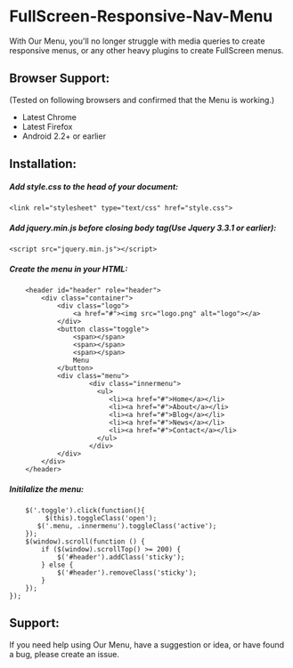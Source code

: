 # FullScreen-Responsive-Nav-Menu
With Our Menu, you'll no longer struggle with media queries to create responsive menus, or any other heavy plugins to create FullScreen menus.
## Browser Support:
(Tested on following browsers and confirmed that the Menu is working.)
* Latest Chrome
* Latest Firefox
* Android 2.2+ or earlier
## Installation:

##### Add style.css to the head of your document:
```
<link rel="stylesheet" type="text/css" href="style.css"> 
```

##### Add jquery.min.js before closing body tag(Use Jquery 3.3.1 or earlier):
```
<script src="jquery.min.js"></script>
```

##### Create the menu in your HTML:
```
	<header id="header" role="header">
		<div class="container">
			<div class="logo">
				<a href="#"><img src="logo.png" alt="logo"></a>
			</div>
			<button class="toggle">
				<span></span>
				<span></span>
				<span></span>
				Menu
			</button>
			<div class="menu">
			    	<div class="innermenu">
					  <ul>
					     <li><a href="#">Home</a></li>
					     <li><a href="#">About</a></li>
					     <li><a href="#">Blog</a></li>
					     <li><a href="#">News</a></li>
					     <li><a href="#">Contact</a></li>
					  </ul>
			    	</div>
			</div>
		</div>
	</header> 
```
##### Initilalize the menu:
```$(document).ready(function(){
    $('.toggle').click(function(){
    	 $(this).toggleClass('open');
       $('.menu, .innermenu').toggleClass('active');
    });
    $(window).scroll(function () {
        if ($(window).scrollTop() >= 200) {
            $('#header').addClass('sticky');
        } else {
            $('#header').removeClass('sticky');
        }
    });
});
```
## Support:
If you need help using Our Menu, have a suggestion or idea, or have found a bug, please create an issue.
